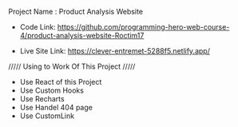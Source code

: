 Project Name : Product Analysis Website
* Code Link: https://github.com/programming-hero-web-course-4/product-analysis-website-Roctim17

* Live Site Link: https://clever-entremet-5288f5.netlify.app/

///// Using to Work Of This Project /////

* Use React of this Project
* Use Custom Hooks
* Use Recharts 
* Use Handel 404 page
* Use CustomLink
